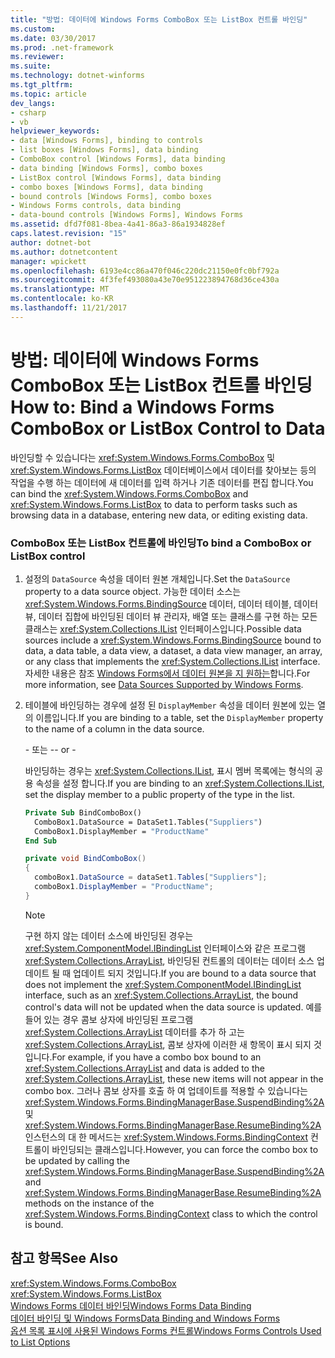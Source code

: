 ```yaml
---
title: "방법: 데이터에 Windows Forms ComboBox 또는 ListBox 컨트롤 바인딩"
ms.custom: 
ms.date: 03/30/2017
ms.prod: .net-framework
ms.reviewer: 
ms.suite: 
ms.technology: dotnet-winforms
ms.tgt_pltfrm: 
ms.topic: article
dev_langs:
- csharp
- vb
helpviewer_keywords:
- data [Windows Forms], binding to controls
- list boxes [Windows Forms], data binding
- ComboBox control [Windows Forms], data binding
- data binding [Windows Forms], combo boxes
- ListBox control [Windows Forms], data binding
- combo boxes [Windows Forms], data binding
- bound controls [Windows Forms], combo boxes
- Windows Forms controls, data binding
- data-bound controls [Windows Forms], Windows Forms
ms.assetid: dfd7f081-8bea-4a41-86a3-86a1934828ef
caps.latest.revision: "15"
author: dotnet-bot
ms.author: dotnetcontent
manager: wpickett
ms.openlocfilehash: 6193e4cc86a470f046c220dc21150e0fc0bf792a
ms.sourcegitcommit: 4f3fef493080a43e70e951223894768d36ce430a
ms.translationtype: MT
ms.contentlocale: ko-KR
ms.lasthandoff: 11/21/2017
---
```

# <a name="how-to-bind-a-windows-forms-combobox-or-listbox-control-to-data"></a><span data-ttu-id="5a2bb-102">방법: 데이터에 Windows Forms ComboBox 또는 ListBox 컨트롤 바인딩</span><span class="sxs-lookup"><span data-stu-id="5a2bb-102">How to: Bind a Windows Forms ComboBox or ListBox Control to Data</span></span>
<span data-ttu-id="5a2bb-103">바인딩할 수 있습니다는 <xref:System.Windows.Forms.ComboBox> 및 <xref:System.Windows.Forms.ListBox> 데이터베이스에서 데이터를 찾아보는 등의 작업을 수행 하는 데이터에 새 데이터를 입력 하거나 기존 데이터를 편집 합니다.</span><span class="sxs-lookup"><span data-stu-id="5a2bb-103">You can bind the <xref:System.Windows.Forms.ComboBox> and <xref:System.Windows.Forms.ListBox> to data to perform tasks such as browsing data in a database, entering new data, or editing existing data.</span></span>  
  
### <a name="to-bind-a-combobox-or-listbox-control"></a><span data-ttu-id="5a2bb-104">ComboBox 또는 ListBox 컨트롤에 바인딩</span><span class="sxs-lookup"><span data-stu-id="5a2bb-104">To bind a ComboBox or ListBox control</span></span>  
  
1.  <span data-ttu-id="5a2bb-105">설정의 `DataSource` 속성을 데이터 원본 개체입니다.</span><span class="sxs-lookup"><span data-stu-id="5a2bb-105">Set the `DataSource` property to a data source object.</span></span> <span data-ttu-id="5a2bb-106">가능한 데이터 소스는 <xref:System.Windows.Forms.BindingSource> 데이터, 데이터 테이블, 데이터 뷰, 데이터 집합에 바인딩된 데이터 뷰 관리자, 배열 또는 클래스를 구현 하는 모든 클래스는 <xref:System.Collections.IList> 인터페이스입니다.</span><span class="sxs-lookup"><span data-stu-id="5a2bb-106">Possible data sources include a <xref:System.Windows.Forms.BindingSource> bound to data, a data table, a data view, a dataset, a data view manager, an array, or any class that implements the <xref:System.Collections.IList> interface.</span></span> <span data-ttu-id="5a2bb-107">자세한 내용은 참조 [Windows Forms에서 데이터 원본을 지 원하는](../../../../docs/framework/winforms/data-sources-supported-by-windows-forms.md)합니다.</span><span class="sxs-lookup"><span data-stu-id="5a2bb-107">For more information, see [Data Sources Supported by Windows Forms](../../../../docs/framework/winforms/data-sources-supported-by-windows-forms.md).</span></span>  
  
2.  <span data-ttu-id="5a2bb-108">테이블에 바인딩하는 경우에 설정 된 `DisplayMember` 속성을 데이터 원본에 있는 열의 이름입니다.</span><span class="sxs-lookup"><span data-stu-id="5a2bb-108">If you are binding to a table, set the `DisplayMember` property to the name of a column in the data source.</span></span>  
  
     <span data-ttu-id="5a2bb-109">\- 또는 -</span><span class="sxs-lookup"><span data-stu-id="5a2bb-109">\- or -</span></span>  
  
     <span data-ttu-id="5a2bb-110">바인딩하는 경우는 <xref:System.Collections.IList>, 표시 멤버 목록에는 형식의 공용 속성을 설정 합니다.</span><span class="sxs-lookup"><span data-stu-id="5a2bb-110">If you are binding to an <xref:System.Collections.IList>, set the display member to a public property of the type in the list.</span></span>  
  
    ```vb  
    Private Sub BindComboBox()  
      ComboBox1.DataSource = DataSet1.Tables("Suppliers")  
      ComboBox1.DisplayMember = "ProductName"  
    End Sub  
    ```  
  
    ```csharp  
    private void BindComboBox()  
    {  
      comboBox1.DataSource = dataSet1.Tables["Suppliers"];  
      comboBox1.DisplayMember = "ProductName";  
    }  
    ```  
  
    > [!NOTE]
    >  <span data-ttu-id="5a2bb-111">구현 하지 않는 데이터 소스에 바인딩된 경우는 <xref:System.ComponentModel.IBindingList> 인터페이스와 같은 프로그램 <xref:System.Collections.ArrayList>, 바인딩된 컨트롤의 데이터는 데이터 소스 업데이트 될 때 업데이트 되지 것입니다.</span><span class="sxs-lookup"><span data-stu-id="5a2bb-111">If you are bound to a data source that does not implement the <xref:System.ComponentModel.IBindingList> interface, such as an <xref:System.Collections.ArrayList>, the bound control's data will not be updated when the data source is updated.</span></span> <span data-ttu-id="5a2bb-112">예를 들어 있는 경우 콤보 상자에 바인딩된 프로그램 <xref:System.Collections.ArrayList> 데이터를 추가 하 고는 <xref:System.Collections.ArrayList>, 콤보 상자에 이러한 새 항목이 표시 되지 것입니다.</span><span class="sxs-lookup"><span data-stu-id="5a2bb-112">For example, if you have a combo box bound to an <xref:System.Collections.ArrayList> and data is added to the <xref:System.Collections.ArrayList>, these new items will not appear in the combo box.</span></span> <span data-ttu-id="5a2bb-113">그러나 콤보 상자를 호출 하 여 업데이트를 적용할 수 있습니다는 <xref:System.Windows.Forms.BindingManagerBase.SuspendBinding%2A> 및 <xref:System.Windows.Forms.BindingManagerBase.ResumeBinding%2A> 인스턴스의 대 한 메서드는 <xref:System.Windows.Forms.BindingContext> 컨트롤이 바인딩되는 클래스입니다.</span><span class="sxs-lookup"><span data-stu-id="5a2bb-113">However, you can force the combo box to be updated by calling the <xref:System.Windows.Forms.BindingManagerBase.SuspendBinding%2A> and <xref:System.Windows.Forms.BindingManagerBase.ResumeBinding%2A> methods on the instance of the <xref:System.Windows.Forms.BindingContext> class to which the control is bound.</span></span>  
  
## <a name="see-also"></a><span data-ttu-id="5a2bb-114">참고 항목</span><span class="sxs-lookup"><span data-stu-id="5a2bb-114">See Also</span></span>  
 <xref:System.Windows.Forms.ComboBox>  
 <xref:System.Windows.Forms.ListBox>  
 [<span data-ttu-id="5a2bb-115">Windows Forms 데이터 바인딩</span><span class="sxs-lookup"><span data-stu-id="5a2bb-115">Windows Forms Data Binding</span></span>](../../../../docs/framework/winforms/windows-forms-data-binding.md)  
 [<span data-ttu-id="5a2bb-116">데이터 바인딩 및 Windows Forms</span><span class="sxs-lookup"><span data-stu-id="5a2bb-116">Data Binding and Windows Forms</span></span>](../../../../docs/framework/winforms/data-binding-and-windows-forms.md)  
 [<span data-ttu-id="5a2bb-117">옵션 목록 표시에 사용된 Windows Forms 컨트롤</span><span class="sxs-lookup"><span data-stu-id="5a2bb-117">Windows Forms Controls Used to List Options</span></span>](../../../../docs/framework/winforms/controls/windows-forms-controls-used-to-list-options.md)
